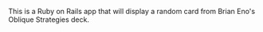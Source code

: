 This is a Ruby on Rails app that will display a random card from Brian Eno's Oblique Strategies deck.
